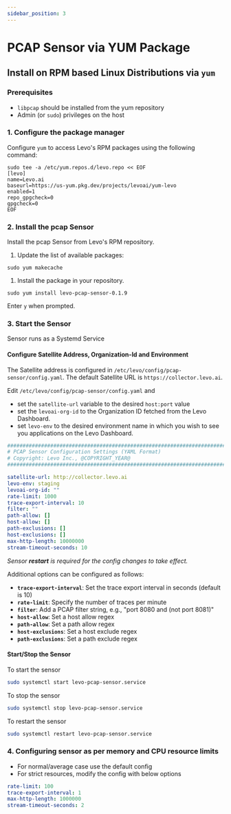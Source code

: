 ```yaml
---
sidebar_position: 3
---
```


# PCAP Sensor via YUM Package

## Install on RPM based Linux Distributions via `yum`

### Prerequisites
- `libpcap` should be installed from the yum repository
- Admin (or `sudo`) privileges on the host

### 1. Configure the package manager

Configure `yum` to access Levo's RPM packages using the following command:

```shell
sudo tee -a /etc/yum.repos.d/levo.repo << EOF
[levo]
name=Levo.ai
baseurl=https://us-yum.pkg.dev/projects/levoai/yum-levo
enabled=1
repo_gpgcheck=0
gpgcheck=0
EOF
```

### 2. Install the pcap Sensor

Install the pcap Sensor from Levo's RPM repository.

1. Update the list of available packages:
  ```shell
  sudo yum makecache
  ```

1. Install the package in your repository.
  ```shell
  sudo yum install levo-pcap-sensor-0.1.9
  ```

Enter `y` when prompted.

### 3. Start the Sensor

Sensor runs as a Systemd Service

#### Configure Satellite Address, Organization-Id and Environment

The Satellite address is configured in `/etc/levo/config/pcap-sensor/config.yaml`. The default Satellite URL is `https://collector.levo.ai`.

Edit `/etc/levo/config/pcap-sensor/config.yaml` and
  - set the `satellite-url` variable to the desired `host:port` value
  - set the `levoai-org-id` to the Organization ID fetched from the Levo Dashboard.
  - set `levo-env` to the desired environment name in which you wish to see you applications on the Levo Dashboard.

```yaml
##############################################################################################
# PCAP Sensor Configuration Settings (YAML Format)
# Copyright: Levo Inc., @COPYRIGHT_YEAR@
##############################################################################################

satellite-url: http://collector.levo.ai
levo-env: staging
levoai-org-id: ""
rate-limit: 1000
trace-export-interval: 10
filter: ""
path-allow: []
host-allow: []
path-exclusions: []
host-exclusions: []
max-http-length: 10000000
stream-timeout-seconds: 10
```

*Sensor **restart** is required for the config changes to take effect.*

Additional options can be configured as follows:
  - **`trace-export-interval`**: Set the trace export interval in seconds (default is 10)
  - **`rate-limit`**: Specify the number of traces per minute
  - **`filter`**: Add a PCAP filter string, e.g., "port 8080 and (not port 8081)"
  - **`host-allow`**: Set a host allow regex
  - **`path-allow`**: Set a path allow regex
  - **`host-exclusions`**: Set a host exclude regex
  - **`path-exclusions`**: Set a path exclude regex
 

#### Start/Stop the Sensor

To start the sensor
```bash
sudo systemctl start levo-pcap-sensor.service
```

To stop the sensor
```bash
sudo systemctl stop levo-pcap-sensor.service
```

To restart the sensor
```bash
sudo systemctl restart levo-pcap-sensor.service
```

### 4. Configuring sensor as per memory and CPU resource limits

- For normal/average case use the default config
- For strict resources, modify the config with below options
```yaml
rate-limit: 100
trace-export-interval: 1
max-http-length: 1000000
stream-timeout-seconds: 2
```